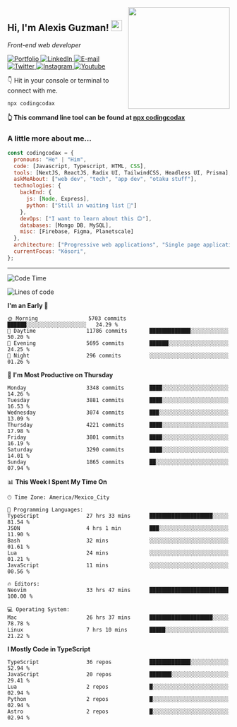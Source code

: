 <img align='right' src="https://media.giphy.com/media/M9gbBd9nbDrOTu1Mqx/giphy.gif" width="230">
<h2>Hi, I'm Alexis Guzman! <img src="https://media.giphy.com/media/hvRJCLFzcasrR4ia7z/giphy.gif" width="25px"></h2>
<p><em>Front-end web developer</em></p>

<p>
  <a href='https://www.codingcodax.dev' target='_blank'>
    <img alt='Portfolio' src='https://img.shields.io/badge/Portfolio-black?logo=vercel&style=flat-square'>
  </a>
  <a href='https://linkedin.com/in/codingcodax' target='_blank'>
    <img alt='LinkedIn' src='https://img.shields.io/badge/LinkedIn-black?logo=LinkedIn&style=flat-square'>
  </a>
  <a href='mailto:hello@codingcodax.com' target='_blank'>
    <img alt='E-mail' src='https://img.shields.io/badge/Email-black?logo=Gmail&style=flat-square'>
  </a>
  <a href='https://twitter.com/codingcodax' target='_blank'>
    <img alt='Twitter' src='https://img.shields.io/badge/Twitter-black?logo=Twitter&style=flat-square'>
  </a>
  <a href='https://www.instagram.com/codingcodax' target='_blank'>
    <img alt='Instagram' src='https://img.shields.io/badge/Instagram-black?logo=Instagram&style=flat-square'>
  </a>
  <a href='https://www.youtube.com/@codingcodax' target='_blank'>
    <img alt='Youtube' src='https://img.shields.io/badge/YouTube-black?logo=Youtube&style=flat-square'>
  </a>
</p>

👇 Hit in your console or terminal to connect with me.

```bash
npx codingcodax
```
**👆 This command line tool can be found at [npx codingcodax](https://github.com/codingcodax/npx-codingcodax)**

<h3>A little more about me...</h3>

```javascript
const codingcodax = {
  pronouns: "He" | "Him",
  code: [Javascript, Typescript, HTML, CSS],
  tools: [NextJS, ReactJS, Radix UI, TailwindCSS, Headless UI, Prisma],
  askMeAbout: ["web dev", "tech", "app dev", "otaku stuff"],
  technologies: {
    backEnd: {
      js: [Node, Express],
      python: ["Still in waiting list 🥲"]
    },
    devOps: ["I want to learn about this 😊"],
    databases: [Mongo DB, MySQL],
    misc: [Firebase, Figma, Planetscale]
  },
  architecture: ["Progressive web applications", "Single page applications"],
  currentFocus: "Kōsori",
};
```

---

<!--START_SECTION:waka-->
![Code Time](http://img.shields.io/badge/Code%20Time-2%2C651%20hrs%2011%20mins-blue)

![Lines of code](https://img.shields.io/badge/From%20Hello%20World%20I%27ve%20Written-10.2%20million%20lines%20of%20code-blue)

**I'm an Early 🐤** 

```text
🌞 Morning                5703 commits        ██████░░░░░░░░░░░░░░░░░░░   24.29 % 
🌆 Daytime                11786 commits       █████████████░░░░░░░░░░░░   50.20 % 
🌃 Evening                5695 commits        ██████░░░░░░░░░░░░░░░░░░░   24.25 % 
🌙 Night                  296 commits         ░░░░░░░░░░░░░░░░░░░░░░░░░   01.26 % 
```
📅 **I'm Most Productive on Thursday** 

```text
Monday                   3348 commits        ████░░░░░░░░░░░░░░░░░░░░░   14.26 % 
Tuesday                  3881 commits        ████░░░░░░░░░░░░░░░░░░░░░   16.53 % 
Wednesday                3074 commits        ███░░░░░░░░░░░░░░░░░░░░░░   13.09 % 
Thursday                 4221 commits        ████░░░░░░░░░░░░░░░░░░░░░   17.98 % 
Friday                   3801 commits        ████░░░░░░░░░░░░░░░░░░░░░   16.19 % 
Saturday                 3290 commits        ████░░░░░░░░░░░░░░░░░░░░░   14.01 % 
Sunday                   1865 commits        ██░░░░░░░░░░░░░░░░░░░░░░░   07.94 % 
```


📊 **This Week I Spent My Time On** 

```text
🕑︎ Time Zone: America/Mexico_City

💬 Programming Languages: 
TypeScript               27 hrs 33 mins      ████████████████████░░░░░   81.54 % 
JSON                     4 hrs 1 min         ███░░░░░░░░░░░░░░░░░░░░░░   11.90 % 
Bash                     32 mins             ░░░░░░░░░░░░░░░░░░░░░░░░░   01.61 % 
Lua                      24 mins             ░░░░░░░░░░░░░░░░░░░░░░░░░   01.21 % 
JavaScript               11 mins             ░░░░░░░░░░░░░░░░░░░░░░░░░   00.56 % 

🔥 Editors: 
Neovim                   33 hrs 47 mins      █████████████████████████   100.00 % 

💻 Operating System: 
Mac                      26 hrs 37 mins      ████████████████████░░░░░   78.78 % 
Linux                    7 hrs 10 mins       █████░░░░░░░░░░░░░░░░░░░░   21.22 % 
```

**I Mostly Code in TypeScript** 

```text
TypeScript               36 repos            █████████████░░░░░░░░░░░░   52.94 % 
JavaScript               20 repos            ███████░░░░░░░░░░░░░░░░░░   29.41 % 
Lua                      2 repos             █░░░░░░░░░░░░░░░░░░░░░░░░   02.94 % 
Python                   2 repos             █░░░░░░░░░░░░░░░░░░░░░░░░   02.94 % 
Astro                    2 repos             █░░░░░░░░░░░░░░░░░░░░░░░░   02.94 % 
```




<!--END_SECTION:waka-->
